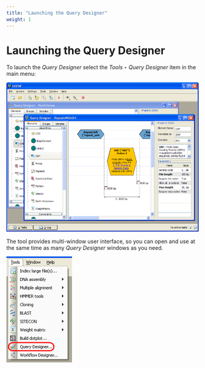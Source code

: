 ```yaml
---
title: "Launching the Query Designer"
weight: 1
---
```



# Launching the Query Designer

To launch the _Query Designer_ select the _Tools ‣ Query Designer_ item in the main menu:


![](/images/65930602/65930603.png)

The tool provides multi-window user interface, so you can open and use at the same time as many _Query Designer_ windows as you need.


![](/images/65930602/65930604.png)
